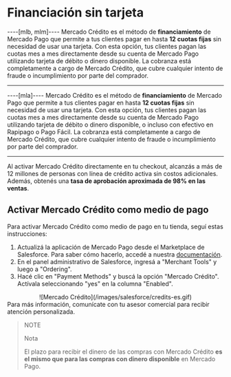 # Financiación sin tarjeta

----[mlb, mlm]----
Mercado Crédito es el método de **financiamiento** de Mercado Pago que permite a tus clientes pagar en hasta **12 cuotas fijas** sin necesidad de usar una tarjeta. Con esta opción, tus clientes pagan las cuotas mes a mes directamente desde su cuenta de Mercado Pago utilizando tarjeta de débito o dinero disponible. La cobranza está completamente a cargo de Mercado Crédito, que cubre cualquier intento de fraude o incumplimiento por parte del comprador.

------------
----[mla]---- 
Mercado Crédito es el método de **financiamiento** de Mercado Pago que permite a tus clientes pagar en hasta **12 cuotas fijas** sin necesidad de usar una tarjeta. Con esta opción, tus clientes pagan las cuotas mes a mes directamente desde su cuenta de Mercado Pago utilizando tarjeta de débito o dinero disponible, o incluso con efectivo en Rapipago o Pago Fácil. La cobranza está completamente a cargo de Mercado Crédito, que cubre cualquier intento de fraude o incumplimiento por parte del comprador.

------------
Al activar Mercado Crédito directamente en tu checkout, alcanzás a más de 12 millones de personas con línea de crédito activa sin costos adicionales. Además, obtenés una **tasa de aprobación aproximada de 98% en las ventas**. 

## Activar Mercado Crédito como medio de pago

Para activar Mercado Crédito como medio de pago en tu tienda, seguí estas instrucciones:

 1. Actualizá la aplicación de Mercado Pago desde el Marketplace de Salesforce. Para saber cómo hacerlo, accedé a nuestra [documentación](/developers/es/docs/salesforce-commerce-cloud/installation).
 2. En el panel administrativo de Salesforce, ingresá a "Merchant Tools" y luego a "Ordering".
 3. Hacé clic en "Payment Methods" y buscá la opción "Mercado Crédito". Actívala seleccionando "yes" en la columna "Enabled".
<center>
![Mercado Crédito](/images/salesforce/credits-es.gif) 
</center>
Para más información, comunícate con tu asesor comercial para recibir atención personalizada.

> NOTE
> 
> Nota
>
> El plazo para recibir el dinero de las compras con Mercado Crédito **es el mismo que para las compras con dinero disponible** en Mercado Pago.